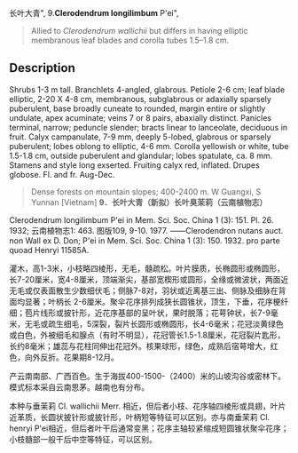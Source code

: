长叶大青",
9.**Clerodendrum longilimbum** P'ei",

> Allied to *Clerodendrum wallichii* but differs in having elliptic membranous leaf blades and corolla tubes 1.5–1.8 cm.

## Description
Shrubs 1-3 m tall. Branchlets 4-angled, glabrous. Petiole 2-6 cm; leaf blade elliptic, 2-20 X   4-8 cm, membranous, subglabrous or adaxially sparsely puberulent, base broadly cuneate to rounded, margin entire or slightly undulate, apex acuminate; veins 7 or 8 pairs, abaxially distinct. Panicles terminal, narrow; peduncle slender; bracts linear to lanceolate, deciduous in fruit. Calyx campanulate, 7-9 mm, deeply 5-lobed, glabrous or sparsely puberulent; lobes oblong to elliptic, 4-6 mm. Corolla yellowish or white, tube 1.5-1.8 cm, outside puberulent and glandular; lobes spatulate, ca. 8 mm. Stamens and style long exserted. Fruiting calyx red, inflated. Drupes globose. Fl. and fr. Aug-Dec.

> Dense forests on mountain slopes; 400-2400 m. W Guangxi, S Yunnan [Vietnam]
**9．长叶大青（新拟）长叶臭茉莉（云南植物志）**

Clerodendrum longilimbum P'ei in Mem. Sci. Soc. China 1 (3): 151. Pl. 26. 1932; 云南植物志1: 463. 图版109, 9-10. 1977. ——Clerodendron nutans auct. non Wall ex D. Don; P'ei in Mem. Sci. Soc. China 1 (3): 150. 1932. pro parte quoad Henryi 11585A.

灌木，高1-3米，小枝略四棱形，无毛，髓疏松。叶片膜质，长椭圆形或椭圆形，长7-20厘米，宽4-8厘米，顶端渐尖，基部宽楔形或圆形，全缘或微波状，两面近无毛或仅表面散生少数细伏毛；侧脉7-8对，羽状或近离基三出、侧脉及细脉在背面均显著；叶柄长 2-6厘米。聚伞花序排列成狭长圆锥状，顶生，下垂，花序梗纤细；苞片线形或披针形，近花序基部的呈叶状，果时脱落；花萼钟状，长7-9毫米，无毛或疏生细毛，5深裂，裂片长圆形或椭圆形，长4-6毫米；花冠淡黄绿色或白色，外被细毛和腺点（有时不明显），花冠管长1.5-1.8厘米，花冠裂片匙形，长约8毫米；雄蕊与花柱同伸出花冠外。核果球形，绿色，成熟后宿萼增大，红色，向外反折。花果期8-12月。

产云南南部、广西百色。生于海拔400-1500-（2400）米的山坡沟谷或密林下。模式标本采自云南思茅。越南也有分布。

本种与垂茉莉 Cl. wallichii Merr. 相近，但后者小枝、花序轴四棱形或具翅，叶片近革质，长圆状披针形或披针形，叶柄短等特征可以区别。亦与南垂茉莉 Cl. henryi P'ei相近，但后者叶干后通常变黑；花序主轴较紧缩成短圆锥状聚伞花序；小枝髓部一般干后中空等特征，可以区别。
